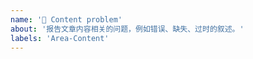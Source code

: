 ```yaml
---
name: '📄 Content problem'
about: '报告文章内容相关的问题，例如错误、缺失、过时的叙述。'
labels: 'Area-Content'
---
```


<!-- ⚠ 请确保 Title 能清晰、准确地概括你的诉求！ -->

<!-- 请描述你遇到的问题，为什么需要修改，以及希望的改进。你可以使用 h2 或更小级别的标题来组织语言。 -->
